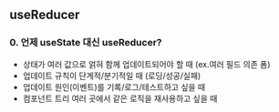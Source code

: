 ## useReducer

### 0. 언제 useState 대신 useReducer?
- 상태가 여러 값으로 얽혀 함께 업데이트되어야 할 때 (ex.여러 필드 의존 폼)
- 업데이트 규칙이 단계적/분기적일 때 (로딩/성공/실패)
- 업데이트 원인(이벤트)를 기록/로그/테스트하고 싶을 때
- 컴포넌트 트리 여러 곳에서 같은 로직을 재사용하고 싶을 때
